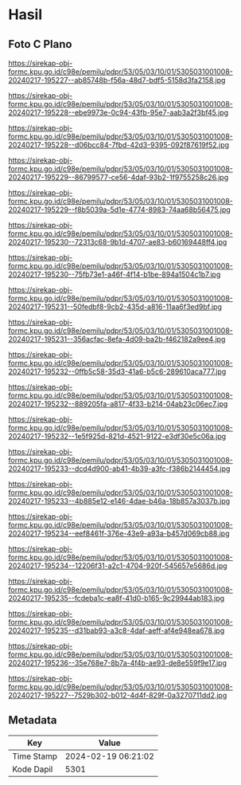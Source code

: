 # Hasil

## Foto C Plano

https://sirekap-obj-formc.kpu.go.id/c98e/pemilu/pdpr/53/05/03/10/01/5305031001008-20240217-195227--ab85748b-f56a-48d7-bdf5-5158d3fa2158.jpg

https://sirekap-obj-formc.kpu.go.id/c98e/pemilu/pdpr/53/05/03/10/01/5305031001008-20240217-195228--ebe9973e-0c94-43fb-95e7-aab3a2f3bf45.jpg

https://sirekap-obj-formc.kpu.go.id/c98e/pemilu/pdpr/53/05/03/10/01/5305031001008-20240217-195228--d06bcc84-7fbd-42d3-9395-092f87619f52.jpg

https://sirekap-obj-formc.kpu.go.id/c98e/pemilu/pdpr/53/05/03/10/01/5305031001008-20240217-195229--86799577-ce56-4daf-93b2-1f9755258c26.jpg

https://sirekap-obj-formc.kpu.go.id/c98e/pemilu/pdpr/53/05/03/10/01/5305031001008-20240217-195229--f8b5039a-5d1e-4774-8983-74aa68b56475.jpg

https://sirekap-obj-formc.kpu.go.id/c98e/pemilu/pdpr/53/05/03/10/01/5305031001008-20240217-195230--72313c68-9b1d-4707-ae83-b60169448ff4.jpg

https://sirekap-obj-formc.kpu.go.id/c98e/pemilu/pdpr/53/05/03/10/01/5305031001008-20240217-195230--75fb73e1-a46f-4f14-b1be-894a1504c1b7.jpg

https://sirekap-obj-formc.kpu.go.id/c98e/pemilu/pdpr/53/05/03/10/01/5305031001008-20240217-195231--50fedbf8-9cb2-435d-a816-11aa6f3ed9bf.jpg

https://sirekap-obj-formc.kpu.go.id/c98e/pemilu/pdpr/53/05/03/10/01/5305031001008-20240217-195231--356acfac-8efa-4d09-ba2b-f462182a9ee4.jpg

https://sirekap-obj-formc.kpu.go.id/c98e/pemilu/pdpr/53/05/03/10/01/5305031001008-20240217-195232--0ffb5c58-35d3-41a6-b5c6-289610aca777.jpg

https://sirekap-obj-formc.kpu.go.id/c98e/pemilu/pdpr/53/05/03/10/01/5305031001008-20240217-195232--889205fa-a817-4f33-b214-04ab23c06ec7.jpg

https://sirekap-obj-formc.kpu.go.id/c98e/pemilu/pdpr/53/05/03/10/01/5305031001008-20240217-195232--1e5f925d-821d-4521-9122-e3df30e5c06a.jpg

https://sirekap-obj-formc.kpu.go.id/c98e/pemilu/pdpr/53/05/03/10/01/5305031001008-20240217-195233--dcd4d900-ab41-4b39-a3fc-f386b2144454.jpg

https://sirekap-obj-formc.kpu.go.id/c98e/pemilu/pdpr/53/05/03/10/01/5305031001008-20240217-195233--4b885e12-e146-4dae-b46a-18b857a3037b.jpg

https://sirekap-obj-formc.kpu.go.id/c98e/pemilu/pdpr/53/05/03/10/01/5305031001008-20240217-195234--eef8461f-376e-43e9-a93a-b457d069cb88.jpg

https://sirekap-obj-formc.kpu.go.id/c98e/pemilu/pdpr/53/05/03/10/01/5305031001008-20240217-195234--12206f31-a2c1-4704-920f-545657e5686d.jpg

https://sirekap-obj-formc.kpu.go.id/c98e/pemilu/pdpr/53/05/03/10/01/5305031001008-20240217-195235--fcdeba1c-ea8f-41d0-b165-9c29944ab183.jpg

https://sirekap-obj-formc.kpu.go.id/c98e/pemilu/pdpr/53/05/03/10/01/5305031001008-20240217-195235--d31bab93-a3c8-4daf-aeff-af4e948ea678.jpg

https://sirekap-obj-formc.kpu.go.id/c98e/pemilu/pdpr/53/05/03/10/01/5305031001008-20240217-195236--35e768e7-8b7a-4f4b-ae93-de8e559f9e17.jpg

https://sirekap-obj-formc.kpu.go.id/c98e/pemilu/pdpr/53/05/03/10/01/5305031001008-20240217-195227--7529b302-b012-4d4f-829f-0a3270711dd2.jpg


## Metadata

| Key        | Value               |
| ---------- | ------------------- |
| Time Stamp | 2024-02-19 06:21:02 |
| Kode Dapil | 5301                |



